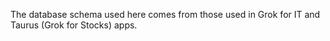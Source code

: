 The database schema used here comes from those used in Grok for IT and
Taurus (Grok for Stocks) apps.
